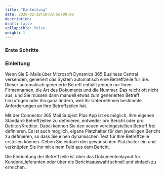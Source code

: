 ```yaml
---
title: "Einleitung"
date: 2020-02-28T10:08:56+09:00
description: 
draft: false
collapsible: false
weight: 1
---
```

### Erste Schritte

### Einleitung

Wenn Sie E-Mails über Microsoft Dynamics 365 Business Central versenden, generiert das System automatisch eine Betreffzeile für Sie. Dieser automatisch generierte Betreff enthält jedoch nur Ihren Firmennamen, die Art des Dokuments und die Nummer. Das reicht oft nicht aus, und Sie müssen dann manuell etwas zum generierten Betreff hinzufügen oder ihn ganz ändern, weil Ihr Unternehmen bestimmte Anforderungen an Ihre Betreffzeilen hat.

Mit der Connector 365 Mail Subject Plus App ist es möglich, Ihre eigenen Standard-Betreffzeilen zu definieren, entweder pro Bericht oder pro Debitor/Kreditor. Dabei können Sie den neuen voreingestellten Betreff frei definieren. Es ist auch möglich, eigene Platzhalter für den jeweiligen Bericht zu definieren, so dass Sie einen dynamischen Text für Ihre Betreffzeile erstellen können. Geben Sie einfach den gewünschten Platzhalter ein und verknüpfen Sie ihn mit einem Feld aus dem Bericht.

Die Einrichtung der Betreffzeile ist über das Dokumentenlayout für Kunden/Lieferanten oder über die Berichtsauswahl schnell und einfach zu erreichen.
